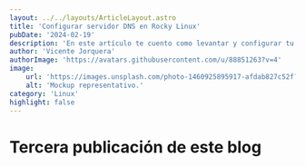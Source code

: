 ```yaml
---
layout: ../../layouts/ArticleLayout.astro
title: 'Configurar servidor DNS en Rocky Linux'
pubDate: '2024-02-19'
description: 'En este artículo te cuento como levantar y configurar tu propio servidor de DNS en tu distribución de RHEL y derivadas.'
author: 'Vicente Jorquera'
authorImage: 'https://avatars.githubusercontent.com/u/88851263?v=4'
image:
    url: 'https://images.unsplash.com/photo-1460925895917-afdab827c52f?q=80&w=2426&auto=format&fit=crop&ixlib=rb-4.0.3&ixid=M3wxMjA3fDB8MHxwaG90by1wYWdlfHx8fGVufDB8fHx8fA%3D%3D'
    alt: 'Mockup representativo.'
category: 'Linux'
highlight: false
---
```


# Tercera publicación de este blog